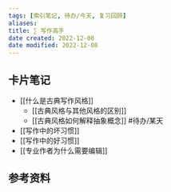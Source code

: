 ```yaml
---
tags: [索引笔记, 待办/今天, 复习回顾]
aliases: 
title: ∑ 写作高手
date created: 2022-12-08
date modified: 2022-12-08
---
```


## 卡片笔记

- [[什么是古典写作风格]]
	- [[古典风格与其他风格的区别]]
	- [[古典风格如何解释抽象概念]] #待办/某天 
 - [[写作中的坏习惯]]
 - [[写作中的好习惯]]
 - [[专业作者为什么需要编辑]]
## 

## 参考资料

